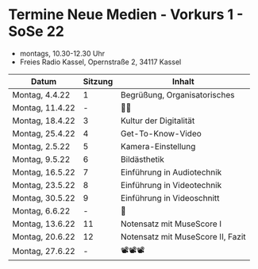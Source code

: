 # Termine Neue Medien - Vorkurs 1 - SoSe 22

- montags, 10.30-12.30 Uhr
- Freies Radio Kassel, Opernstraße 2, 34117 Kassel

| Datum | Sitzung | Inhalt
| ----- | ------- | ------
| Montag, 4.4.22 | 1 | Begrüßung, Organisatorisches
| Montag, 11.4.22 | - | 🐰🥚
| Montag, 18.4.22 | 3 | Kultur der Digitalität
| Montag, 25.4.22 | 4 | Get-To-Know-Video
| Montag, 2.5.22 | 5 | Kamera-Einstellung
| Montag, 9.5.22 | 6 | Bildästhetik
| Montag, 16.5.22 | 7 | Einführung in Audiotechnik
| Montag, 23.5.22 | 8 | Einführung in Videotechnik
| Montag, 30.5.22 | 9 | Einführung in Videoschnitt
| Montag, 6.6.22 | - | 🌺
| Montag, 13.6.22 | 11 | Notensatz mit MuseScore I
| Montag, 20.6.22 | 12 | Notensatz mit MuseScore II, Fazit
| Montag, 27.6.22 | - | 📽📽📽
